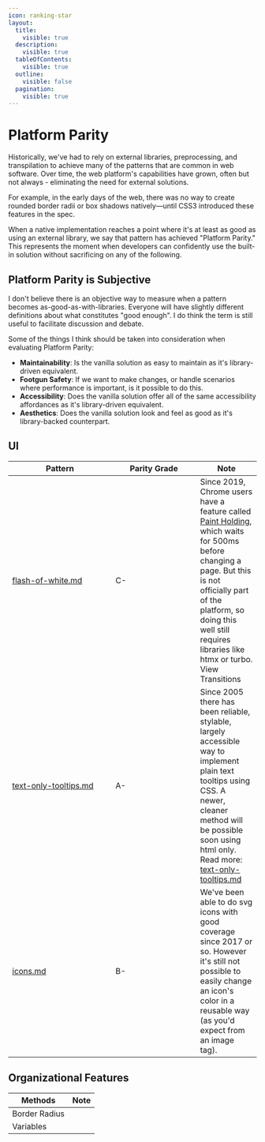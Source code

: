 ```yaml
---
icon: ranking-star
layout:
  title:
    visible: true
  description:
    visible: true
  tableOfContents:
    visible: true
  outline:
    visible: false
  pagination:
    visible: true
---
```


# Platform Parity

Historically, we've had to rely on external libraries, preprocessing, and transpilation to achieve many of the patterns that are common in web software. Over time, the web platform's capabilities have grown, often but not always - eliminating the need for external solutions.

For example, in the early days of the web, there was no way to create rounded border radii or box shadows natively—until CSS3 introduced these features in the spec.&#x20;

When a native implementation reaches a point where it's at least as good as using an external library, we say that pattern has achieved "Platform Parity." This represents the moment when developers can confidently use the built-in solution without sacrificing on any of the following.

## Platform Parity is Subjective

I don't believe there is an objective way to measure when a pattern becomes as-good-as-with-libraries. Everyone will have slightly different definitions about what constitutes "good enough". I do think the term is still useful to facilitate discussion and debate.



Some of the things I think should be taken into consideration when evaluating Platform Parity:

* **Maintainability**: Is the vanilla solution as easy to maintain as it's library-driven equivalent.
* **Footgun Safety**: If we want to make changes, or handle scenarios where performance is important, is it possible to do this.
* **Accessibility**: Does the vanilla solution offer all of the same accessibility affordances as it's library-driven equivalent.
* **Aesthetics**: Does the vanilla solution look and feel as good as it's library-backed counterpart.



## UI

<table><thead><tr><th width="193.50390625">Pattern</th><th width="155.75">Parity Grade</th><th>Note</th></tr></thead><tbody><tr><td><a data-mention href="flash-of-white.md">flash-of-white.md</a></td><td>C-</td><td>Since 2019, Chrome users have a feature called <a href="https://developer.chrome.com/blog/paint-holding">Paint Holding</a>, which waits for 500ms before changing a page. But this is not officially part of the platform, so doing this well still requires libraries like htmx or turbo. View Transitions </td></tr><tr><td><a data-mention href="text-only-tooltips.md">text-only-tooltips.md</a></td><td>A-</td><td>Since 2005 there has been reliable, stylable, largely accessible way to implement plain text tooltips using CSS. A newer, cleaner method will be possible soon using html only. Read more: <a data-mention href="text-only-tooltips.md">text-only-tooltips.md</a></td></tr><tr><td><a data-mention href="icons.md">icons.md</a></td><td>B-</td><td>We've been able to do svg icons with good coverage since 2017 or so. However it's still not possible to easily change an icon's color in a reusable way (as you'd expect from an image tag).</td></tr></tbody></table>



## Organizational Features

| Methods       | Note |
| ------------- | ---- |
| Border Radius |      |
| Variables     |      |



